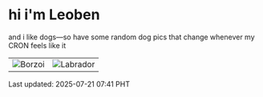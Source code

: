 # hi i'm Leoben

and i like dogs—so have some random dog pics that change whenever my CRON feels like it

|  |  |
|--------|----------|
| ![Borzoi](https://random-dog-vercel.vercel.app/api/random-borzoi?v=1753054864) | ![Labrador](https://random-dog-vercel.vercel.app/api/random-labrador?v=1753054864) |

Last updated: 2025-07-21 07:41 PHT
